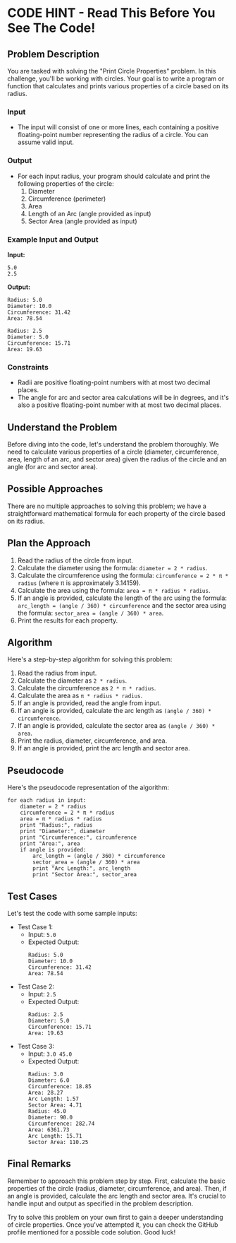 # CODE HINT - Read This Before You See The Code!

## Problem Description
You are tasked with solving the "Print Circle Properties" problem. In this challenge, you'll be working with circles. Your goal is to write a program or function that calculates and prints various properties of a circle based on its radius.

### Input
- The input will consist of one or more lines, each containing a positive floating-point number representing the radius of a circle. You can assume valid input.

### Output
- For each input radius, your program should calculate and print the following properties of the circle:
    1. Diameter
    2. Circumference (perimeter)
    3. Area
    4. Length of an Arc (angle provided as input)
    5. Sector Area (angle provided as input)

### Example Input and Output
**Input:**
```
5.0
2.5
```

**Output:**
```
Radius: 5.0
Diameter: 10.0
Circumference: 31.42
Area: 78.54

Radius: 2.5
Diameter: 5.0
Circumference: 15.71
Area: 19.63
```

### Constraints
- Radii are positive floating-point numbers with at most two decimal places.
- The angle for arc and sector area calculations will be in degrees, and it's also a positive floating-point number with at most two decimal places.

## Understand the Problem
Before diving into the code, let's understand the problem thoroughly. We need to calculate various properties of a circle (diameter, circumference, area, length of an arc, and sector area) given the radius of the circle and an angle (for arc and sector area).

## Possible Approaches
There are no multiple approaches to solving this problem; we have a straightforward mathematical formula for each property of the circle based on its radius.

## Plan the Approach
1. Read the radius of the circle from input.
2. Calculate the diameter using the formula: `diameter = 2 * radius`.
3. Calculate the circumference using the formula: `circumference = 2 * π * radius` (where π is approximately 3.14159).
4. Calculate the area using the formula: `area = π * radius * radius`.
5. If an angle is provided, calculate the length of the arc using the formula: `arc_length = (angle / 360) * circumference` and the sector area using the formula: `sector_area = (angle / 360) * area`.
6. Print the results for each property.

## Algorithm
Here's a step-by-step algorithm for solving this problem:
1. Read the radius from input.
2. Calculate the diameter as `2 * radius`.
3. Calculate the circumference as `2 * π * radius`.
4. Calculate the area as `π * radius * radius`.
5. If an angle is provided, read the angle from input.
6. If an angle is provided, calculate the arc length as `(angle / 360) * circumference`.
7. If an angle is provided, calculate the sector area as `(angle / 360) * area`.
8. Print the radius, diameter, circumference, and area.
9. If an angle is provided, print the arc length and sector area.

## Pseudocode
Here's the pseudocode representation of the algorithm:

```plaintext
for each radius in input:
    diameter = 2 * radius
    circumference = 2 * π * radius
    area = π * radius * radius
    print "Radius:", radius
    print "Diameter:", diameter
    print "Circumference:", circumference
    print "Area:", area
    if angle is provided:
        arc_length = (angle / 360) * circumference
        sector_area = (angle / 360) * area
        print "Arc Length:", arc_length
        print "Sector Area:", sector_area
```

## Test Cases
Let's test the code with some sample inputs:
- Test Case 1:
    - Input: `5.0`
    - Expected Output:
        ```
        Radius: 5.0
        Diameter: 10.0
        Circumference: 31.42
        Area: 78.54
        ```
- Test Case 2:
    - Input: `2.5`
    - Expected Output:
        ```
        Radius: 2.5
        Diameter: 5.0
        Circumference: 15.71
        Area: 19.63
        ```
- Test Case 3:
    - Input: `3.0 45.0`
    - Expected Output:
        ```
        Radius: 3.0
        Diameter: 6.0
        Circumference: 18.85
        Area: 28.27
        Arc Length: 1.57
        Sector Area: 4.71
        Radius: 45.0
        Diameter: 90.0
        Circumference: 282.74
        Area: 6361.73
        Arc Length: 15.71
        Sector Area: 110.25
        ```

## Final Remarks
Remember to approach this problem step by step. First, calculate the basic properties of the circle (radius, diameter, circumference, and area). Then, if an angle is provided, calculate the arc length and sector area. It's crucial to handle input and output as specified in the problem description.

Try to solve this problem on your own first to gain a deeper understanding of circle properties. Once you've attempted it, you can check the GitHub profile mentioned for a possible code solution. Good luck!